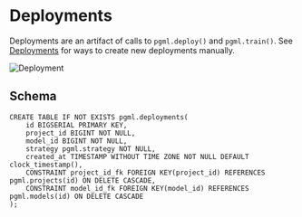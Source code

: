 # Deployments

Deployments are an artifact of calls to `pgml.deploy()` and `pgml.train()`. See [Deployments](/docs/predictions/deployments/) for ways to create new deployments manually.

![Deployment](/dashboard/static/images/dashboard/deployment.png)

## Schema

```postgresql
CREATE TABLE IF NOT EXISTS pgml.deployments(
	id BIGSERIAL PRIMARY KEY,
	project_id BIGINT NOT NULL,
	model_id BIGINT NOT NULL,
	strategy pgml.strategy NOT NULL,
	created_at TIMESTAMP WITHOUT TIME ZONE NOT NULL DEFAULT clock_timestamp(),
	CONSTRAINT project_id_fk FOREIGN KEY(project_id) REFERENCES pgml.projects(id) ON DELETE CASCADE,
	CONSTRAINT model_id_fk FOREIGN KEY(model_id) REFERENCES pgml.models(id) ON DELETE CASCADE
);
```
